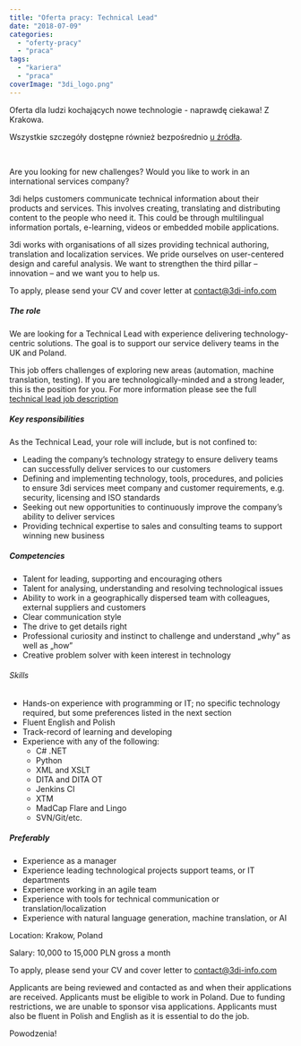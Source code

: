 ```yaml
---
title: "Oferta pracy: Technical Lead"
date: "2018-07-09"
categories: 
  - "oferty-pracy"
  - "praca"
tags: 
  - "kariera"
  - "praca"
coverImage: "3di_logo.png"
---
```


Oferta dla ludzi kochających nowe technologie - naprawdę ciekawa! Z Krakowa.

Wszystkie szczegóły dostępne również bezpośrednio [u źródła](https://3di-info.com/technical-lead-krakow/).

 

Are you looking for new challenges? Would you like to work in an international services company?

3di helps customers communicate technical information about their products and services. This involves creating, translating and distributing content to the people who need it. This could be through multilingual information portals, e-learning, videos or embedded mobile applications.

3di works with organisations of all sizes providing technical authoring, translation and localization services. We pride ourselves on user-centered design and careful analysis. We want to strengthen the third pillar – innovation – and we want you to help us.

To apply, please send your CV and cover letter at [contact@3di-info.com](mailto:contact@3di-info.com)

##### The role

We are looking for a Technical Lead with experience delivering technology-centric solutions. The goal is to support our service delivery teams in the UK and Poland.

This job offers challenges of exploring new areas (automation, machine translation, testing). If you are technologically-minded and a strong leader, this is the position for you. For more information please see the full [technical lead job description](https://3di-info.com/technical-lead-job-description/)

##### Key responsibilities

As the Technical Lead, your role will include, but is not confined to:

- Leading the company’s technology strategy to ensure delivery teams can successfully deliver services to our customers
- Defining and implementing technology, tools, procedures, and policies to ensure 3di services meet company and customer requirements, e.g. security, licensing and ISO standards
- Seeking out new opportunities to continuously improve the company’s ability to deliver services
- Providing technical expertise to sales and consulting teams to support winning new business

##### Competencies

- Talent for leading, supporting and encouraging others
- Talent for analysing, understanding and resolving technological issues
- Ability to work in a geographically dispersed team with colleagues, external suppliers and customers
- Clear communication style
- The drive to get details right
- Professional curiosity and instinct to challenge and understand „why” as well as „how”
- Creative problem solver with keen interest in technology

###### Skills

- Hands-on experience with programming or IT; no specific technology required, but some preferences listed in the next section
- Fluent English and Polish
- Track-record of learning and developing
- Experience with any of the following:
    - C# .NET
    - Python
    - XML and XSLT
    - DITA and DITA OT
    - Jenkins CI
    - XTM
    - MadCap Flare and Lingo
    - SVN/Git/etc.

##### Preferably

- Experience as a manager
- Experience leading technological projects support teams, or IT departments
- Experience working in an agile team
- Experience with tools for technical communication or translation/localization
- Experience with natural language generation, machine translation, or AI

Location: Krakow, Poland

Salary: 10,000 to 15,000 PLN gross a month

To apply, please send your CV and cover letter to [contact@3di-info.com](mailto:contact@3di-info.com)

Applicants are being reviewed and contacted as and when their applications are received. Applicants must be eligible to work in Poland. Due to funding restrictions, we are unable to sponsor visa applications. Applicants must also be fluent in Polish and English as it is essential to do the job.

Powodzenia!
